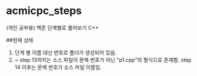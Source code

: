 # acmicpc_steps
(개인 공부용) 백준 단계별로 풀어보기 C++

##현재 상태
1. 단계 별 이름 대신 번호로 폴더가 생성되어 있음.
2. ~ step 13까지는 소스 파일이 문제 번호가 아닌 "p1.cpp"의 형식으로 존재함. step 14 이후는 문제 번호가 소스 파일 이름임.